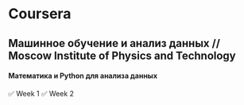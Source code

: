 # Coursera

## Машинное обучение и анализ данных // Moscow Institute of Physics and Technology

#### Математика и Python для анализа данных
✅ Week 1 
✅ Week 2
